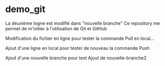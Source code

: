 # demo_git
La deuxième logne est modifié dans "nouvelle branche"
Ce repository me permet de m'initier à l'utilisation de Git et GitHub

Modification du fichier en ligne pour tester la commande Pull en local...

Ajout d'une ligne en local pour tester de nouveau la commande Push

Ajout d'une nouvelle branche pour test
Ajout de nouvelle-branche2
